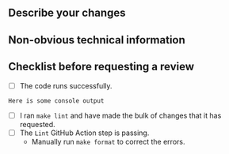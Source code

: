 <!--- Please write your PR name in the present imperative tense. Examples of that tense are: "Fix issue in the dispatcher where…", "Improve our handling of…", etc." -->
<!-- For more information on Pull Requests, you can reference here: https://success.vanillaforums.com/kb/articles/228-using-pull-requests-to-contribute -->
## Describe your changes

## Non-obvious technical information

## Checklist before requesting a review
<!--- These are suggested things you could add, but what you add will be dependent on your repository's standards. --->
- [ ] The code runs successfully.

```
Here is some console output
```
- [ ] I ran `make lint` and have made the bulk of changes that it has requested.
- [ ] The `Lint` GitHub Action step is passing.
  - Manually run `make format` to correct the errors.
